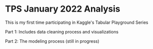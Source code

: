 # TPS January 2022 Analysis



This is my first time participating in Kaggle's Tabular Playground Series


Part 1: Includes data cleaning process and visualizations

Part 2: The modeling process (still in progress)
